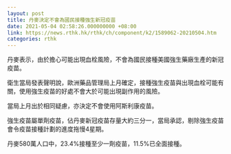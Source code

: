 ```yaml
---
layout: post
title: 丹麥決定不會為國民接種強生新冠疫苗
date: 2021-05-04 02:58:26.000000000 +08:00
link: https://news.rthk.hk/rthk/ch/component/k2/1589062-20210504.htm
categories: rthk
---
```


丹麥表示，由於擔心可能出現血栓風險，不會為國民接種美國強生藥廠生產的新冠疫苗。

衛生當局發表聲明說，歐洲藥品管理局上月確定，接種強生疫苗與出現血栓可能有關，使用強生疫苗的好處不會大於可能出現副作用的風險。

當局上月出於相同疑慮，亦決定不會使用阿斯利康疫苗。

強生疫苗屬單劑疫苗，佔丹麥新冠疫苗存量大約三分一，當局承認，剔除強生疫苗會令疫苗接種計劃的進度拖慢4星期。

丹麥580萬人口中，23.4%接種至少一劑疫苗，11.5%已全面接種。
